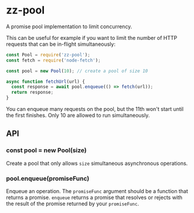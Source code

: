 # zz-pool

A promise pool implementation to limit concurrency.

This can be useful for example if you want to limit the number of HTTP requests that can be in-flight simultaneously:

```js
const Pool = require('zz-pool');
const fetch = require('node-fetch');

const pool = new Pool(10); // create a pool of size 10

async function fetchUrl(url) {
  const response = await pool.enqueue(() => fetch(url));
  return response;
}
```

You can enqueue many requests on the pool, but the 11th won't start until the first finishes. Only 10 are allowed to run simultaneously.

## API

### const pool = new Pool(size)

Create a pool that only allows `size` simultaneous asynchronous operations.

### pool.enqueue(promiseFunc)

Enqueue an operation. The `promiseFunc` argument should be a function that returns a promise. `enqueue` returns a promise that resolves or rejects with the result of the promise returned by your `promiseFunc`.
